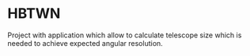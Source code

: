 # HBTWN
Project with application which allow to calculate telescope size which is needed to achieve expected angular resolution.
